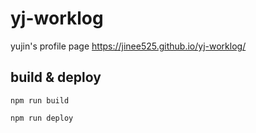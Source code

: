 # yj-worklog
yujin's profile page
https://jinee525.github.io/yj-worklog/


## build & deploy

`npm run build`

`npm run deploy`

